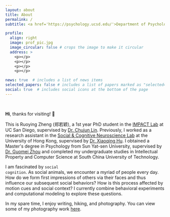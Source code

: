 ```yaml
---
layout: about
title: About
permalink: /
subtitle: <a href='https://psychology.ucsd.edu/'>Department of Psychology<br>UC San Diego</br></a><br>r7zheng@ucsd.edu</br>

profile:
  align: right
  image: prof_pic.jpg
  image_circular: false # crops the image to make it circular
  address: >
    <p></p>
    <p></p>
    <p></p>
    <p></p>

news: true  # includes a list of news items
selected_papers: false # includes a list of papers marked as "selected={true}"
social: true  # includes social icons at the bottom of the page
---
```


<br>

<strong>Hi</strong>, thanks for visiting! 👋

This is Ruoying Zheng (郑若颖), a 1st year PhD student in the <a href="https://impactlab-ucsd.github.io/" target="_blank">IMPACT Lab</a> at UC San Diego, supervised by <a href="https://scholar.google.com/citations?user=jOyTedwAAAAJ&hl=en" target="_blank">Dr. Chujun Lin</a>. Previously, I worked as a research assistant in the <a href="https://www.psychology.hku.hk/scnlab/home.html" target="_blank"> Social & Cognitive Neuroscience Lab</a> at the University of Hong Kong, supervised by <a href="https://scholar.google.com/citations?user=SxV9Em8AAAAJ&hl=en&oi=ao"  target="_blank">Dr. Xiaoqing Hu</a>. I obtained a Master's degree in Psychology from Sun Yat-sen University, supervised by <a href="https://scholar.google.com/citations?user=4enh0nMAAAAJ&hl=en&oi=ao" target="_blank">Dr. Guomei Zhou</a> and completed my undergraduate studies in Intellectual Property and Computer Science at South China University of Technology.

I am fascinated by <code class="language-plaintext highlighter-rouge">social cognition</code>. As social animals, we encounter a myriad of people every day. How do we form first impressions of others via their faces and thus influence our subsequent social behaviors? How is this process affected by motion cues and social context? I currently combine behavioral experiments and computational modeling to explore these questions.

In my spare time, I enjoy writing, hiking, and photography. You can view some of my photography work <a href="https://ruoyingzheng.github.io/Miscellany/gallery-index" target="_blank">here</a>.

<br>
